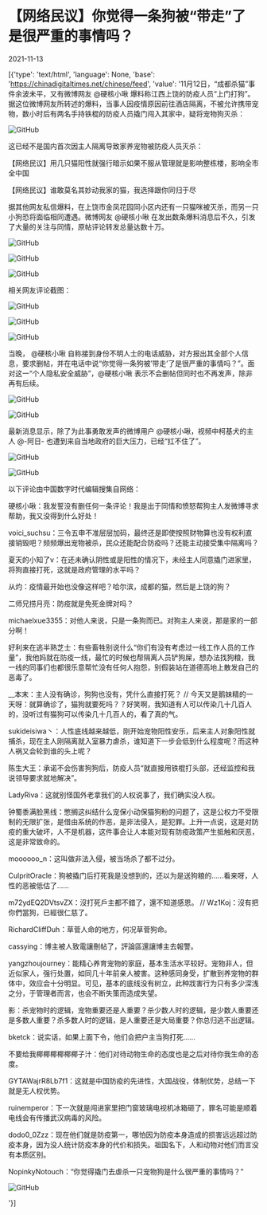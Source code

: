 # 【网络民议】你觉得一条狗被“带走”了是很严重的事情吗？

2021-11-13

[{'type': 'text/html', 'language': None, 'base': 'https://chinadigitaltimes.net/chinese/feed', 'value': '11月12日，“成都杀猫”事件余波未平，又有微博网友 @硬核小啾 爆料称江西上饶的防疫人员“上门打狗”。据这位微博网友所转述的爆料，当事人因疫情原因前往酒店隔离，不被允许携带宠物，数小时后有两名手持铁棍的防疫人员撬门闯入其家中，疑将宠物狗灭杀：

![GitHub](https://chinadigitaltimes.net/chinese/files/2021/11/image-1636776125848.png)



这已经不是国内首次因主人隔离导致家养宠物被防疫人员灭杀：



【网络民议】用几只猫阳性就强行暗示如果不服从管理就是影响整栋楼，影响全市全中国

【网络民议】谁敢莫名其妙动我家的猫，我选择跟你同归于尽



据其他网友私信爆料，在上饶市金凤花园同小区内还有一只猫咪被灭杀，而另一只小狗恐将面临相同遭遇。微博网友 @硬核小啾 在发出数条爆料消息后不久，引发了大量的关注与同情，原帖评论转发总量达数十万。

![GitHub](https://chinadigitaltimes.net/chinese/files/2021/11/image-1636777332502.png)

![GitHub](https://chinadigitaltimes.net/chinese/files/2021/11/image-1636777285422.png)

![GitHub](https://chinadigitaltimes.net/chinese/files/2021/11/image-1636777617743.png)

相关网友评论截图：

![GitHub](https://chinadigitaltimes.net/chinese/files/2021/11/image-1636779697440.png)

![GitHub](https://chinadigitaltimes.net/chinese/files/2021/11/image-1636779711183.png)

![GitHub](https://chinadigitaltimes.net/chinese/files/2021/11/image-1636786547433.png)

当晚， @硬核小啾 自称接到身份不明人士的电话威胁，对方报出其全部个人信息，要求删帖，并在电话中说“你觉得一条狗被&#8217;带走&#8217;了是很严重的事情吗？”。面对这一“个人隐私安全威胁”，@硬核小啾 表示不会删帖但同时也不再发声，除非再有后续。

![GitHub](https://chinadigitaltimes.net/chinese/files/2021/11/image-1636779325439.png)

![GitHub](https://chinadigitaltimes.net/chinese/files/2021/11/image-1636779360817.png)



最新消息显示，除了为此事勇敢发声的微博用户 @硬核小啾，视频中柯基犬的主人 @-阿日- 也遭到来自当地政府的巨大压力，已经“扛不住了”。

![GitHub](https://chinadigitaltimes.net/chinese/files/2021/11/image-1636787039933.png)

![GitHub](https://chinadigitaltimes.net/chinese/files/2021/11/image-1636787054451.png)

以下评论由中国数字时代编辑搜集自网络：



硬核小啾：我发誓没有删任何一条评论！我是出于同情和愤怒帮狗主人发微博寻求帮助，我又没得到什么好处！

voici_suchsu：三令五申不准层层加码，最终还是即使按照财物算也没有权利直接销毁吧？频频爆出宠物被杀，民众还能配合防疫吗？还能主动接受集中隔离吗？

夏天的小知了v：在还未确认阴性或是阳性的情况下，未经主人同意撬门进家里，将狗直接打死，这就是政府管理的水平吗？

从灼：疫情最开始也没像这样吧？哈尔滨，成都的猫，然后是上饶的狗？

二师兄捞月亮：防疫就是免死金牌对吗？

michaelxue3355：对他人来说，只是一条狗而已。对狗主人来说，那是家的一部分啊！

好利来在逃半熟芝士：有些畜牲别说什么“你们有没有考虑过一线工作人员的工作量”，我他妈就在防疫一线，最忙的时候也帮隔离人员铲狗屎，想办法找狗粮，我一线的同事们也都很乐意帮忙没有任何人抱怨，别假装站在道德高地上散发自己的恶毒了。

__本末：主人没有确诊，狗狗也没有，凭什么直接打死？ //  今天又是鹅妹精的一天呀：就算确诊了，猫狗就要死吗？？好笑啊，我知道有人可以传染几十几百人的，没听过有猫狗可以传染几十几百人的，看了真的气。

sukideisiwa丶：人性底线越来越低，刚开始宠物阳性安乐，后来主人对象阳性就捕杀，现在主人刚隔离就入室暴力虐杀，谁知道下一步会低到什么程度呢？而这种人祸又会轮到谁的头上呢？

陈生大王：承诺不会伤害狗狗后，防疫人员“就直接用铁棍打头部，还经监控和我说领导要求就地解决”。

LadyRiva：这就别怪国外老拿我们的人权说事了，我们确实没人权。

钟蜀黍满脸黑线：憋搁这纠结什么宠保小动保猫狗粉的问题了，这是公权力不受限制的无限扩张，是借由系统的作恶，是非法侵入，是犯罪。上升一点说，这是对防疫的重大破坏，人不是机器，这件事会让人本能对现有防疫政策产生抵触和厌恶，这是非常致命的。

moooooo_n：这叫做非法入侵，被当场杀了都不过分。

CulpritOracle：狗被撬门后打死我是没想到的，还以为是送狗粮的……看来呀，人性的恶被低估了……

m72ydEQ2DVtsvZX：沒打死戶主都不錯了，還不知道感恩。 //  Wz1Koj：沒有把你們當狗，已經很仁慈了。

RichardCliffDuh：草菅人命的地方，何况草菅狗命。

cassying：博主被人致電讓刪帖了，評論區還讓博主去報警。

yangzhoujourney：能精心养育宠物的家庭，基本生活水平较好。宠物非人，但近似家人，强行处置，如同几十年前亲人被害。这种感同身受，扩散到养宠物的群体中，效应会十分明显。可见，基本的底线没有树立，此种戕害行为只有多少深浅之分，于管理者而言，也会不断失策而造成失望。

影：杀宠物时的逻辑，宠物重要还是人重要？杀少数人时的逻辑，是少数人重要还是多数人重要？杀多数人时的逻辑，是人重要还是大局重要？你总归逃不出逻辑。

bketck：说实话，如果上面下令，他们会把户主当狗打死……

不要给我椰椰椰椰椰椰子汁：他们对待动物生命的态度也是之后对待你我生命的态度。

GYTAWajrR8Lb7f1：这就是中国防疫的先进性，大国战役，体制优势，总结一下就是无人权优势。

ruinemperor：下一次就是闯进家里把门窗玻璃电视机冰箱砸了，罪名可能是顺着电线会有传播武汉病毒的风险。

dodo0_0Zzz：现在他们就是防疫第一，哪怕因为防疫本身造成的损害远远超过防疫本身，因为没人统计防疫本身的代价和损失。祖国名下，人和动物对他们而言没有本质区别。

NopinkyNotouch：“你觉得撬门去虐杀一只宠物狗是什么很严重的事情吗？”





![GitHub](https://chinadigitaltimes.net/chinese/files/2021/11/image-1636781152511.png)

'}]